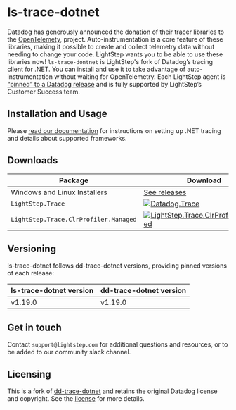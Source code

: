 # ls-trace-dotnet

Datadog has generously announced the [donation](https://www.datadoghq.com/blog/opentelemetry-instrumentation) of their tracer libraries to the [OpenTelemety](https://opentelemetry.io/), project. Auto-instrumentation is a core feature of these libraries, making it possible to create and collect telemetry data without needing to change your code. LightStep wants you to be able to use these libraries now! `ls-trace-dontnet` is LightStep's fork of Datadog’s tracing client for .NET. You can install and use it to take advantage of auto-instrumentation without waiting for OpenTelemetry. Each LightStep agent is [“pinned” to a Datadog release](#versioning) and is fully supported by LightStep’s Customer Success team.

## Installation and Usage

Please [read our documentation](https://docs.lightstep.com/docs/net-auto-instrumentation) for instructions on setting up .NET tracing and details about supported frameworks.

## Downloads

Package|Download
-|-
Windows and Linux Installers|[See releases](https://github.com/LightStep/ls-trace-dotnet/releases)
`LightStep.Trace`|[![Datadog.Trace](https://img.shields.io/nuget/vpre/LightStep.Trace.svg)](https://www.nuget.org/packages/LightStep.Trace)
`LightStep.Trace.ClrProfiler.Managed`|[![LightStep.Trace.ClrProfiler.Managed](https://img.shields.io/nuget/vpre/LightStep.Trace.ClrProfiler.Managed.svg)](https://www.nuget.org/packages/LightStep.Trace.ClrProfiler.Managed)

## Versioning

ls-trace-dotnet follows dd-trace-dotnet versions, providing pinned versions of each release:

| ls-trace-dotnet version | dd-trace-dotnet version |
|-------------------------|-------------------------|
| v1.19.0                 | v1.19.0                 |

## Get in touch

Contact `support@lightstep.com` for additional questions and resources, or to be added to our community slack channel.

## Licensing

This is a fork of [dd-trace-dotnet](https://github.com/DataDog/dd-trace-dotnet) and retains the original Datadog license and copyright. See the [license](https://github.com/lightstep/ls-trace-dotnet/blob/master/LICENSE) for more details.
